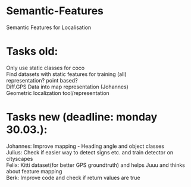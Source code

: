# Semantic-Features
Semantic Features for Localisation
# Tasks old:
Only use static classes for coco <br>
Find datasets with static features for training (all) <br>
representation? point based? <br>
Diff.GPS Data into map representation (Johannes) <br>
Geometric localization tool/representation

# Tasks new (deadline: monday 30.03.):
Johannes: Improve mapping - Heading angle and object classes <br>
Julius: Check if easier way to detect signs etc. and train detector on cityscapes <br>
Felix: Kitti dataset(for better GPS groundtruth) and helps Juuu and thinks about feature mapping <br>
Berk: Improve code and check if return values are true
